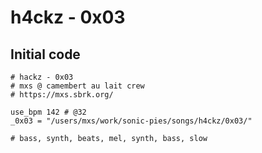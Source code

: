# h4ckz - 0x03

## Initial code

```
# hackz - 0x03
# mxs @ camembert au lait crew
# https://mxs.sbrk.org/

use_bpm 142 # @32
_0x03 = "/users/mxs/work/sonic-pies/songs/h4ckz/0x03/"

# bass, synth, beats, mel, synth, bass, slow
```
